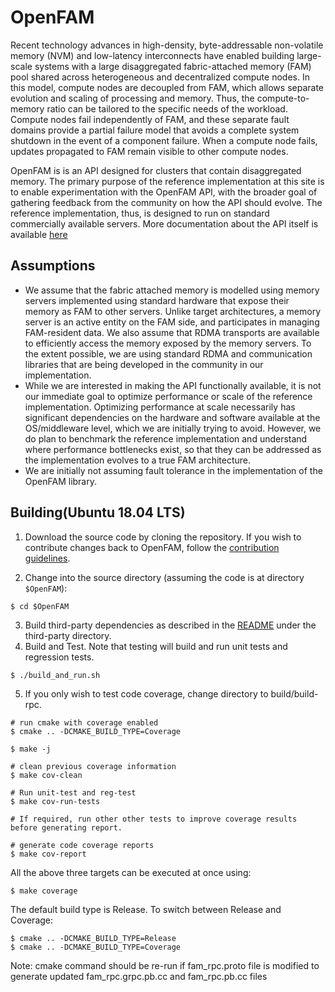 # OpenFAM
Recent technology advances in high-density, byte-addressable non-volatile memory (NVM) and low-latency interconnects have enabled building large-scale systems with a large disaggregated fabric-attached memory (FAM) pool shared across heterogeneous and decentralized compute nodes. In this model, compute nodes are decoupled from FAM, which allows separate evolution and scaling of processing and memory. Thus, the compute-to-memory ratio can be tailored to the specific needs of the workload. Compute nodes fail independently of FAM, and these separate fault domains provide a partial failure model that avoids a complete system shutdown in the event of a component failure. When a compute node fails, updates propagated to FAM remain visible to other compute nodes.

OpenFAM is is an API designed for clusters that contain disaggregated memory. The primary purpose of the reference implementation at this site is to enable experimentation with the OpenFAM API, with the broader goal of gathering feedback from the community on how the API should evolve. The reference implementation, thus, is designed to run on standard commercially available servers. More documentation about the API itself is available [here](https://openfam.github.io/OpenFAM/)

## Assumptions
* We assume that the fabric attached memory is modelled using memory servers implemented using standard hardware that expose their memory as FAM to other servers. Unlike target architectures, a memory server is an active entity on the FAM side, and participates in managing FAM-resident data. We also assume that RDMA transports are available to efficiently access the memory exposed by the memory servers. To the extent possible, we are using standard RDMA and communication libraries that are being developed in the community in our implementation.
* While we are interested in making the API functionally available, it is not our immediate goal to optimize performance or scale of the reference implementation. Optimizing performance at scale necessarily has significant dependencies on the hardware and software available at the OS/middleware level, which we are initially trying to avoid. However, we do plan to benchmark the reference implementation and understand where performance bottlenecks exist, so that they can be addressed as the implementation evolves to a true FAM architecture.
* We are initially not assuming fault tolerance in the implementation of the OpenFAM library.


## Building(Ubuntu 18.04 LTS)

1. Download the source code by cloning the repository. If you wish to contribute changes back to OpenFAM, follow the [contribution guidelines](https://github.com/OpenFAM/OpenFAM/CONTRIBUTING.md).

2. Change into the source directory (assuming the code is at directory ```$OpenFAM```):

```
$ cd $OpenFAM
```

3. Build third-party dependencies as described in the [README](https://github.com/OpenFAM/OpenFAM/src/third-party) under the third-party directory.
4. Build and Test. Note that testing will build and run unit tests and regression tests.
 
 ```
 $ ./build_and_run.sh
 ```

5. If you only wish to test code coverage, change directory to build/build-rpc.

```
# run cmake with coverage enabled
$ cmake .. -DCMAKE_BUILD_TYPE=Coverage

$ make -j

# clean previous coverage information
$ make cov-clean

# Run unit-test and reg-test
$ make cov-run-tests

# If required, run other other tests to improve coverage results before generating report.

# generate code coverage reports
$ make cov-report
```

All the above three targets can be executed at once using:

```
$ make coverage
```

The default build type is Release. To switch between Release and Coverage:

```
$ cmake .. -DCMAKE_BUILD_TYPE=Release  
$ cmake .. -DCMAKE_BUILD_TYPE=Coverage
```

Note: cmake command should be re-run if fam\_rpc.proto file is modified to generate updated fam\_rpc.grpc.pb.cc and fam_rpc.pb.cc files

